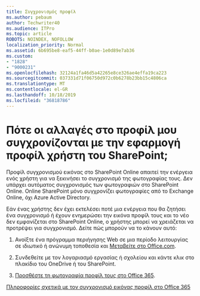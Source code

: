 ```yaml
---
title: Συγχρονισμός προφίλ
ms.author: pebaum
author: Techwriter40
ms.audience: ITPro
ms.topic: article
ROBOTS: NOINDEX, NOFOLLOW
localization_priority: Normal
ms.assetid: 6b695be8-eaf5-44ff-b0ae-1e0d89e7ab36
ms.custom:
- "1828"
- "9000231"
ms.openlocfilehash: 32124a1fa46d5a42265e8ce326ae4effa19ca223
ms.sourcegitcommit: 037331d71f06750d972c0b6278b23bb15c4806ca
ms.translationtype: MT
ms.contentlocale: el-GR
ms.lasthandoff: 10/18/2019
ms.locfileid: "36818786"
---
```

# <a name="when-do-my-profile-changes-sync-to-the-sharepoint-user-profile-application"></a>Πότε οι αλλαγές στο προφίλ μου συγχρονίζονται με την εφαρμογή προφίλ χρήστη του SharePoint;

Προφίλ συγχρονισμού εικόνας στο SharePoint Online απαιτεί την ενέργεια ενός χρήστη για να ξεκινήσει το συγχρονισμό της φωτογραφίας τους. Δεν υπάρχει αυτόματος συγχρονισμός των φωτογραφιών στο SharePoint Online. Online SharePoint μόνο συγχρονίζει φωτογραφίες από το Exchange Online, όχι Azure Active Directory.

Εάν ένας χρήστης δεν έχει εκτελέσει ποτέ μια ενέργεια που θα ζητήσει ένα συγχρονισμό ή έχουν ενημερώσει την εικόνα προφίλ τους και το νέο δεν εμφανίζεται στο SharePoint Online, ο χρήστης μπορεί να χρειάζεται να προτρέψει για συγχρονισμό. Δείτε πώς μπορούν να το κάνουν αυτό:

1. Ανοίξτε ένα πρόγραμμα περιήγησης Web σε μια περίοδο λειτουργίας σε ιδιωτικό ή ανώνυμη τοποθεσία και [Μεταβείτε στο Office.com](http://www.office.com/).

2. Συνδεθείτε με τον λογαριασμό εργασίας ή σχολείου και κάντε κλικ στο πλακίδιο του OneDrive ή του SharePoint.

3. [Προσθέστε τη φωτογραφία προφίλ τους στο Office 365](https://support.office.com/article/Add-your-profile-photo-to-Office-365-2eaf93fd-b3f1-43b9-9cdc-bdcd548435b7).

[Πληροφορίες σχετικά με τον συγχρονισμό εικόνας προφίλ στο Office 365](https://support.office.com/article/Information-about-user-profile-synchronization-in-SharePoint-Online-177eb196-5887-43c9-84c3-b98a43d35129)


